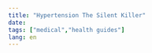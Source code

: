 ```yaml
---
title: "Hypertension The Silent Killer"
date: 
tags: ["medical","health guides"]
lang: en
---
```



